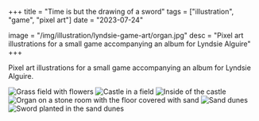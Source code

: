 +++
title = "Time is but the drawing of a sword"
tags = ["illustration", "game", "pixel art"]
date = "2023-07-24"

image = "/img/illustration/lyndsie-game-art/organ.jpg"
desc = "Pixel art illustrations for a small game accompanying an album for Lyndsie Alguire"
+++

Pixel art illustrations for a small game accompanying an album for Lyndsie Alguire.

![Grass field with flowers](/img/illustration/lyndsie-game-art/field.jpg "Grass field with flowers")
![Castle in a field](/img/illustration/lyndsie-game-art/castle.jpg "Castle in a field")
![Inside of the castle](/img/illustration/lyndsie-game-art/castle-inside.jpg "Inside of the castle")
![Organ on a stone room with the floor covered with sand](/img/illustration/lyndsie-game-art/organ.jpg "Organ on a stone room with the floor covered with sand")
![Sand dunes](/img/illustration/lyndsie-game-art/dunes.jpg "Sand dunes")
![Sword planted in the sand dunes](/img/illustration/lyndsie-game-art/sword-2.jpg "Sword planted in the sand dunes")